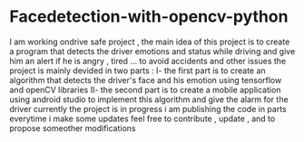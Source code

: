 # Facedetection-with-opencv-python
I am working ondrive safe project , the main idea of this project is to create a program that detects the driver emotions and status while driving and give him an alert if he is angry , tired ... to avoid accidents and other issues 
the project is mainly devided in two parts :
I- the first part is to create an algorithm that detects the driver's face and his emotion using tensorflow and openCV libraries 
II- the second part is to create a mobile application using android studio to implement this algorithm and give the alarm for the driver 
currently the project is in progress i am publishing the code in parts everytime i make some updates 
feel free to contribute , update , and to propose someother modifications
